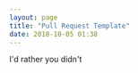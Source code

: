 ```yaml
---
layout: page
title: "Pull Request Template"
date: 2018-10-05 01:38
---
```

I'd rather you didn't
